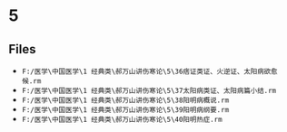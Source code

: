# 5

## Files

- `F:/医学\中国医学\1 经典类\郝万山讲伤寒论\5\36痞证类证、火逆证、太阳病欲愈候.rm`
- `F:/医学\中国医学\1 经典类\郝万山讲伤寒论\5\37太阳病类证、太阳病篇小结.rm`
- `F:/医学\中国医学\1 经典类\郝万山讲伤寒论\5\38阳明病概说.rm`
- `F:/医学\中国医学\1 经典类\郝万山讲伤寒论\5\39阳明病纲要.rm`
- `F:/医学\中国医学\1 经典类\郝万山讲伤寒论\5\40阳明热症.rm`
